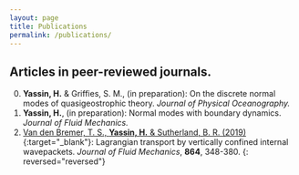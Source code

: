 ```yaml
---
layout: page
title: Publications
permalink: /publications/
---
```


## Articles in peer-reviewed journals. 

0. **Yassin, H.** & Griffies, S. M., (in preparation): On the discrete normal modes of quasigeostrophic theory. *Journal of Physical Oceanography.*
0. **Yassin, H.**, (in preparation): Normal modes with boundary dynamics. *Journal of Fluid Mechanics.*
0. [Van den Bremer, T. S., **Yassin, H.** & Sutherland, B. R. (2019)](https://doi.org/10.1017/jfm.2019.30){:target="_blank"}: Lagrangian transport by vertically confined internal wavepackets. *Journal of Fluid Mechanics*, **864**, 348-380.
{: reversed="reversed"}
